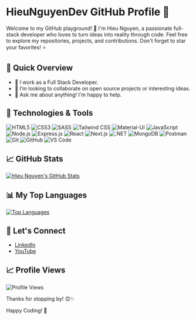# HieuNguyenDev GitHub Profile 🚀

Welcome to my GitHub playground! 👋 I'm Hieu Nguyen, a passionate full-stack developer who loves to turn ideas into reality through code. Feel free to explore my repositories, projects, and contributions. Don't forget to star your favorites! ⭐️

## 🚀 Quick Overview

- 🔭 I work as a Full Stack Developer.
- 👯 I’m looking to collaborate on open source projects or interesting ideas.
- 💬 Ask me about anything! I'm happy to help.

## 🔧 Technologies & Tools

![HTML5](https://img.shields.io/badge/HTML5-E34F26?style=flat&logo=html5&logoColor=white)
![CSS3](https://img.shields.io/badge/CSS3-1572B6?style=flat&logo=css3&logoColor=white)
![SASS](https://img.icons8.com/color/32/sass.png)
![Tailwind CSS](https://img.shields.io/badge/Tailwind%20CSS-38B2AC?style=flat&logo=tailwind-css&logoColor=white)
![Material-UI](https://img.shields.io/badge/Material--UI-0081CB?style=flat&logo=material-ui&logoColor=white)
![JavaScript](https://img.shields.io/badge/JavaScript-F7DF1E?style=flat&logo=javascript&logoColor=black)
![Node.js](https://img.shields.io/badge/Node.js-339933?style=flat&logo=node.js&logoColor=white)
![Express.js](https://img.shields.io/badge/Express.js-000000?style=flat&logo=express&logoColor=white)
![React](https://img.shields.io/badge/React-61DAFB?style=flat&logo=react&logoColor=white)
![Next.js](https://img.shields.io/badge/Next.js-000000?style=flat&logo=next.js&logoColor=white)
![.NET](https://img.shields.io/badge/.NET-5C2D91?style=for-the-badge&logo=.net&logoColor=white)
![MongoDB](https://img.shields.io/badge/MongoDB-47A248?style=flat&logo=mongodb&logoColor=white)
![Postman](https://img.icons8.com/external-tal-revivo-shadow-tal-revivo/24/external-postman-is-the-only-complete-api-development-environment-logo-shadow-tal-revivo.png)
![Git](https://img.shields.io/badge/Git-F05032?style=flat&logo=git&logoColor=white)
![GitHub](https://img.shields.io/badge/GitHub-181717?style=flat&logo=github&logoColor=white)
![VS Code](https://img.shields.io/badge/VS%20Code-007ACC?style=flat&logo=visual-studio-code&logoColor=white)

## 📈 GitHub Stats

[![Hieu Nguyen's GitHub Stats](https://github-readme-stats.vercel.app/api?username=hieunguyendev2206&count_private=true&show_icons=true&theme=radical)](https://github.com/hieunguyendev2206)

## 📊 My Top Languages

[![Top Languages](https://github-readme-stats.vercel.app/api/top-langs/?username=hieunguyendev2206&layout=compact&theme=radical)](https://github.com/hieunguyendev2206)

## 🌟 Let's Connect

- [LinkedIn](https://www.linkedin.com/in/hieunguyendev/)
- [YouTube](https://www.youtube.com/)

## 📈 Profile Views

![Profile Views](https://komarev.com/ghpvc/?username=hieunguyendev2206&color=brightgreen)

Thanks for stopping by! 😊✨

Happy Coding! 🚀
